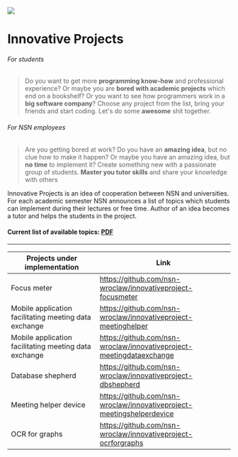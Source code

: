 ![](https://raw.github.com/nsn-wroclaw/innovativeprojects/master/src/figures/logo.png)

Innovative Projects
==========================

###### For students
> Do you want to get more **programming know-how** and professional experience? Or maybe you are **bored with academic projects** which end on a bookshelf? Or you want to see how programmers work in a **big software company**? Choose any project from the list, bring your friends and start coding. Let's do some **awesome** shit together.

######  For NSN employees
> Are you getting bored at work? Do you have an **amazing idea**, but no clue how to make it happen? Or maybe you have an amazing idea, but **no time** to implement it?
> Create something new with a passionate group of students. **Master you tutor skills** and share your knowledge with others

Innovative Projects is an idea of cooperation between NSN and universities. For each academic semester NSN announces a list of topics which students can implement during their lectures or free time. Author of an idea becomes a tutor and helps the students in the project. 

#### Current list of available topics:  [PDF](https://raw.github.com/nsn-wroclaw/innovativeprojects/master/InnovativeProjects%20-%20Topics.pdf)

---

| Projects under implementation | Link                       |
| ---------------------------------- | ----------------- |
| Focus meter           |  https://github.com/nsn-wroclaw/innovativeproject-focusmeter |
| Mobile application facilitating meeting data exchange    |  https://github.com/nsn-wroclaw/innovativeproject-meetinghelper |
| Mobile application facilitating meeting data exchange    |  https://github.com/nsn-wroclaw/innovativeproject-meetingdataexchange |
| Database shepherd     |  https://github.com/nsn-wroclaw/innovativeproject-dbshepherd |
| Meeting helper device | https://github.com/nsn-wroclaw/innovativeproject-meetingshelperdevice |
| OCR for graphs | https://github.com/nsn-wroclaw/innovativeproject-ocrforgraphs |
